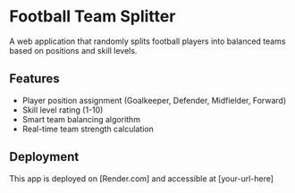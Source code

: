 # Football Team Splitter

A web application that randomly splits football players into balanced teams based on positions and skill levels.

## Features
- Player position assignment (Goalkeeper, Defender, Midfielder, Forward)
- Skill level rating (1-10)
- Smart team balancing algorithm
- Real-time team strength calculation

## Deployment
This app is deployed on [Render.com] and accessible at [your-url-here]
